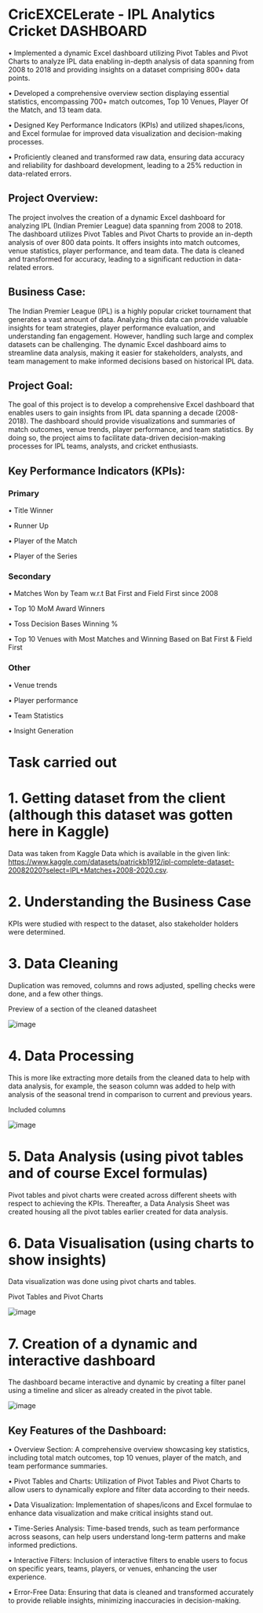 # CricEXCELerate - IPL Analytics Cricket DASHBOARD

•	Implemented a dynamic Excel dashboard utilizing Pivot Tables and Pivot Charts to analyze IPL data enabling in-depth analysis of data spanning from 2008 to 2018 and providing insights on a dataset comprising 800+ data points.

•	Developed a comprehensive overview section displaying essential statistics, encompassing 700+ match outcomes, Top 10 Venues, Player Of the Match, and 13 team data.

•	Designed Key Performance Indicators (KPIs) and utilized shapes/icons, and Excel formulae for improved data visualization and decision-making processes.

•	Proficiently cleaned and transformed raw data, ensuring data accuracy and reliability for dashboard development, leading to a 25% reduction in data-related errors.

## Project Overview:
The project involves the creation of a dynamic Excel dashboard for analyzing IPL (Indian Premier League) data spanning from 2008 to 2018. The dashboard utilizes Pivot Tables and Pivot Charts to provide an in-depth analysis of over 800 data points. It offers insights into match outcomes, venue statistics, player performance, and team data. The data is cleaned and transformed for accuracy, leading to a significant reduction in data-related errors.

## Business Case:
The Indian Premier League (IPL) is a highly popular cricket tournament that generates a vast amount of data. Analyzing this data can provide valuable insights for team strategies, player performance evaluation, and understanding fan engagement. However, handling such large and complex datasets can be challenging. The dynamic Excel dashboard aims to streamline data analysis, making it easier for stakeholders, analysts, and team management to make informed decisions based on historical IPL data.

## Project Goal:
The goal of this project is to develop a comprehensive Excel dashboard that enables users to gain insights from IPL data spanning a decade (2008-2018). The dashboard should provide visualizations and summaries of match outcomes, venue trends, player performance, and team statistics. By doing so, the project aims to facilitate data-driven decision-making processes for IPL teams, analysts, and cricket enthusiasts.

##  Key Performance Indicators (KPIs):

### Primary 

• Title Winner

• Runner Up 

• Player of the Match

• Player of the Series

### Secondary 

• Matches Won by Team w.r.t Bat First and Field First since 2008

• Top 10 MoM Award Winners

• Toss Decision Bases Winning %

• Top 10 Venues with Most Matches and Winning Based on Bat First & Field First 

### Other

• Venue trends

• Player performance

• Team Statistics

• Insight Generation

# Task carried out

# 1. Getting dataset from the client (although this dataset was gotten here in Kaggle)
Data was taken from Kaggle Data which is available in the given link: https://www.kaggle.com/datasets/patrickb1912/ipl-complete-dataset-20082020?select=IPL+Matches+2008-2020.csv.

# 2. Understanding the Business Case
KPIs were studied with respect to the dataset, also stakeholder holders were determined.

# 3. Data Cleaning
Duplication was removed, columns and rows adjusted, spelling checks were done, and a few other things.

Preview of a section of the cleaned datasheet

![image](https://github.com/Rishu1018/CricEXCELerate-IPL-Dashboard/assets/83905981/566adb30-eb3c-4c0e-9790-2ac18c2ca8c5)

# 4. Data Processing
This is more like extracting more details from the cleaned data to help with data analysis, for example, the season column was added to help with analysis of the seasonal trend in comparison to current and previous years.

Included columns

![image](https://github.com/Rishu1018/CricEXCELerate-IPL-Dashboard/assets/83905981/31a544a0-e768-41f4-b04f-a923aae8c820)

# 5. Data Analysis (using pivot tables and of course Excel formulas)
Pivot tables and pivot charts were created across different sheets with respect to achieving the KPIs. Thereafter, a Data Analysis Sheet was created housing all the pivot tables earlier created for data analysis.

# 6. Data Visualisation (using charts to show insights)
Data visualization was done using pivot charts and tables.

Pivot Tables and Pivot Charts

![image](https://github.com/Rishu1018/CricEXCELerate-IPL-Dashboard/assets/83905981/5ce8b5c4-c344-49a2-b606-fbadc85b98e2)

# 7. Creation of a dynamic and interactive dashboard
The dashboard became interactive and dynamic by creating a filter panel using a timeline and slicer as already created in the pivot table.

![image](https://github.com/Rishu1018/CricEXCELerate-IPL-Dashboard/assets/83905981/60c72106-c4cd-42b8-ba72-0a697b648a3d)


## Key Features of the Dashboard:

• Overview Section: A comprehensive overview showcasing key statistics, including total match outcomes, top 10 venues, player of the match, and team performance summaries.

• Pivot Tables and Charts: Utilization of Pivot Tables and Pivot Charts to allow users to dynamically explore and filter data according to their needs.

• Data Visualization: Implementation of shapes/icons and Excel formulae to enhance data visualization and make critical insights stand out.

• Time-Series Analysis: Time-based trends, such as team performance across seasons, can help users understand long-term patterns and make informed predictions.

• Interactive Filters: Inclusion of interactive filters to enable users to focus on specific years, teams, players, or venues, enhancing the user experience.

• Error-Free Data: Ensuring that data is cleaned and transformed accurately to provide reliable insights, minimizing inaccuracies in decision-making.

